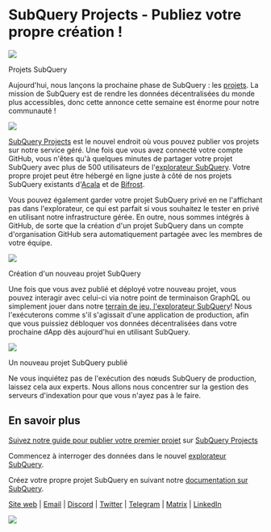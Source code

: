 # SubQuery Projects - Publiez votre propre création !

![](https://miro.medium.com/max/1400/0*Jhkt10DyMiptFocJ)

Projets SubQuery

Aujourd'hui, nous lançons la prochaine phase de SubQuery : les [projets](https://project.subquery.network). La mission de SubQuery est de rendre les données décentralisées du monde plus accessibles, donc cette annonce cette semaine est énorme pour notre communauté !



![](https://miro.medium.com/max/464/0*FTsLOuy0A4cWEwcp)

[SubQuery Projects](https://project.subquery.network) est le nouvel endroit où vous pouvez publier vos projets sur notre service géré. Une fois que vous avez connecté votre compte GitHub, vous n'êtes qu'à quelques minutes de partager votre projet SubQuery avec plus de 500 utilisateurs de l'[explorateur SubQuery](https://explorer.subquery.network/). Votre propre projet peut être hébergé en ligne juste à côté de nos projets SubQuery existants d'[Acala](https://explorer.subquery.network/subquery/OnFinality-io/acala-subql) et de [Bifrost](https://explorer.subquery.network/subquery/bifrost-finance/subql).

Vous pouvez également garder votre projet SubQuery privé en ne l'affichant pas dans l'explorateur, ce qui est parfait si vous souhaitez le tester en privé en utilisant notre infrastructure gérée. En outre, nous sommes intégrés à GitHub, de sorte que la création d'un projet SubQuery dans un compte d'organisation GitHub sera automatiquement partagée avec les membres de votre équipe.



![](https://miro.medium.com/max/1400/1*IupCbHA6aaal26sYbK-Hbw.png)

Création d'un nouveau projet SubQuery

Une fois que vous avez publié et déployé votre nouveau projet, vous pouvez interagir avec celui-ci via notre point de terminaison GraphQL ou simplement jouer dans notre [terrain de jeu, l'explorateur SubQuery](https://explorer.subquery.network/)! Nous l'exécuterons comme s'il s'agissait d'une application de production, afin que vous puissiez débloquer vos données décentralisées dans votre prochaine dApp dès aujourd'hui en utilisant SubQuery.



![](https://miro.medium.com/max/1400/1*Re6uHuy05UzWttfWQBM6hg.png)

Un nouveau projet SubQuery publié

Ne vous inquiétez pas de l'exécution des nœuds SubQuery de production, laissez cela aux experts. Nous allons nous concentrer sur la gestion des serveurs d'indexation pour que vous n'ayez pas à le faire.

## En savoir plus

[Suivez notre guide pour publier votre premier projet](https://doc.subquery.network/publish/publish.html) sur [SubQuery Projects](https://project.subquery.network)

Commencez à interroger des données dans le nouvel [explorateur SubQuery](https://explorer.subquery.network/).

Créez votre propre projet SubQuery en suivant notre [documentation sur SubQuery](https://doc.subquery.network/).

[Site web](https://subquery.network/) | [Email](mailto:hello@subquery.network) | [Discord](https://discord.com/invite/78zg8aBSMG) | [Twitter](https://twitter.com/subquerynetwork) | [Telegram](https://t.me/subquerynetwork) | [Matrix](https://matrix.to/#/#subquery:matrix.org) | [LinkedIn](https://www.linkedin.com/company/subquery)

![](https://miro.medium.com/max/1400/0*4Yetj66AO5gHV2rt)